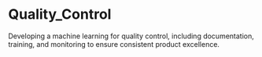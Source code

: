 # Quality_Control
Developing a machine learning for quality control, including documentation, training, and monitoring to ensure consistent product excellence.
